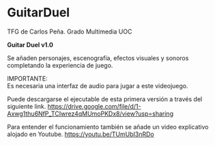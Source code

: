 # GuitarDuel
TFG de Carlos Peña. Grado Multimedia UOC 

<b>Guitar Duel v1.0</b>
  
  Se añaden personajes, escenografía, efectos visuales y sonoros completando la experiencia de juego.  
  
  IMPORTANTE:  
  Es necesaria una interfaz de audio para jugar a este videojuego.
  
  Puede descargarse el ejecutable de esta primera versión a través del siguiente link.
  https://drive.google.com/file/d/1-Axwg1thu6NfP_TCIwrez4qMUmoPKDx8/view?usp=sharing
  
  Para entender el funcionamiento también se añade un video explicativo alojado en Youtube.
  https://youtu.be/TUmUbI3nRDo

